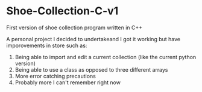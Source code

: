 # Shoe-Collection-C-v1
First version of shoe collection program written in C++

A personal project I decided to undertakeand I got it working but have imporovements in store such as:
  1) Being able to import and edit a current collection (like the current python version)
  2) Being able to use a class as opposed to three different arrays
  3) More error catching precautions
  4) Probably more I can't remember right now
